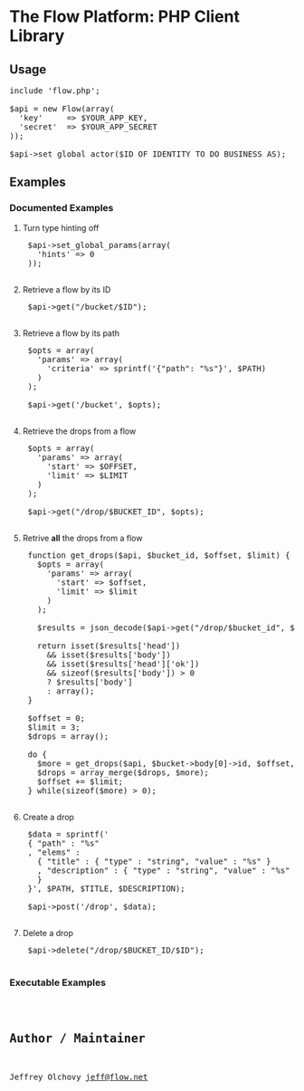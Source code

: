 The Flow Platform: PHP Client Library
========================================

Usage
-----

<pre>
include &#39;flow.php&#39;;

$api = new Flow(array(
  &#39;key&#39;     =&gt; $YOUR_APP_KEY,
  &#39;secret&#39;  =&gt; $YOUR_APP_SECRET
));

$api-&gt;set_global_actor($ID_OF_IDENTITY_TO_DO_BUSINESS_AS);
</pre>

Examples
--------

### Documented Examples

1. Turn type hinting off

    <pre>
    $api-&gt;set_global_params(array(
      &#39;hints&#39; =&gt; 0
    ));
    </pre>

2. Retrieve a flow by its ID

    <pre>
    $api-&gt;get("/bucket/$ID");
    </pre>

3. Retrieve a flow by its path

    <pre>
    $opts = array(
      &#39;params&#39; =&gt; array(
        &#39;criteria&#39; =&gt; sprintf(&#39;{"path": "%s"}&#39;, $PATH)
      )
    );

    $api-&gt;get(&#39;/bucket&#39;, $opts);
    </pre>

4. Retrieve the drops from a flow

    <pre>
    $opts = array(
      &#39;params&#39; =&gt; array(
        &#39;start&#39; =&gt; $OFFSET,
        &#39;limit&#39; =&gt; $LIMIT
      )
    );

    $api-&gt;get("/drop/$BUCKET_ID", $opts);
    </pre>

5. Retrive **all** the drops from a flow

    <pre>
    function get_drops($api, $bucket_id, $offset, $limit) {
      $opts = array(
        &#39;params&#39; =&gt; array(
          &#39;start&#39; =&gt; $offset,
          &#39;limit&#39; =&gt; $limit
        )
      );

      $results = json_decode($api-&gt;get("/drop/$bucket_id", $opts), TRUE);

      return isset($results[&#39;head&#39;])
        && isset($results[&#39;body&#39;])
        && isset($results[&#39;head&#39;][&#39;ok&#39;])
        && sizeof($results[&#39;body&#39;]) &gt; 0
        ? $results[&#39;body&#39;]
        : array();
    }

    $offset = 0;
    $limit = 3;
    $drops = array();

    do { 
      $more = get_drops($api, $bucket-&gt;body[0]-&gt;id, $offset, $limit);
      $drops = array_merge($drops, $more);
      $offset += $limit;
    } while(sizeof($more) &gt; 0);
    </pre>

6. Create a drop

    <pre>
    $data = sprintf(&#39;
    { "path" : "%s"
    , "elems" :
      { "title" : { "type" : "string", "value" : "%s" }
      , "description" : { "type" : "string", "value" : "%s" }
      }
    }&#39;, $PATH, $TITLE, $DESCRIPTION);

    $api-&gt;post(&#39;/drop&#39;, $data);
    </pre>

7. Delete a drop

    <pre>
    $api-&gt;delete("/drop/$BUCKET_ID/$ID");
    </pre>

### Executable Examples

<pre>
<?php

include &#39;flow.php&#39;;

$api = new Flow(array(
  &#39;key&#39;     =&gt; $argv[1],
  &#39;secret&#39;  =&gt; $argv[2]
));

$api-&gt;set_global_actor($argv[3]);

$api-&gt;set_global_params(array(
  &#39;hints&#39; =&gt; 0
));

$api-&gt;get("/bucket/$argv[3]"), "\n";

$opts = array(
  &#39;params&#39; =&gt; array(
    &#39;criteria&#39; =&gt; sprintf(&#39;{"path": "%s"}&#39;, "/apps/twitter/firehose")
  )
);

$bucket = json_decode($api-&gt;get(&#39;/bucket&#39;, $opts));

$opts = array(
  &#39;params&#39; =&gt; array(
    &#39;start&#39; =&gt; 0,
    &#39;limit&#39; =&gt; 9
  )
);

$drops = $api-&gt;get(&#39;/drop/&#39; . $bucket-&gt;body[0]-&gt;id, $opts);

function get_drops($api, $bucket_id, $offset, $limit) {
  $opts = array(
    &#39;params&#39; =&gt; array(
      &#39;start&#39; =&gt; $offset,
      &#39;limit&#39; =&gt; $limit
    )
  );

  $results = json_decode($api-&gt;get("/drop/$bucket_id", $opts), TRUE);

  return isset($results[&#39;head&#39;])
    && isset($results[&#39;body&#39;])
    && isset($results[&#39;head&#39;][&#39;ok&#39;])
    && sizeof($results[&#39;body&#39;]) &gt; 0
    ? $results[&#39;body&#39;]
    : array();
}

$offset = 0;
$limit = 3;
$all_drops = array();

do { 
  $more = get_drops($api, $bucket-&gt;body[0]-&gt;id, $offset, $limit);
  $all_drops = array_merge($all_drops, $more);
  $offset += $limit;
} while(sizeof($more) &gt; 0);

$data = sprintf(&#39;
{ "path" : "%s"
, "elems" :
  { "title" : { "type" : "string", "value" : "%s" }
  , "description" : { "type" : "string", "value" : "%s" }
  }
}&#39;, &#39;/system&#39;, &#39;title&#39;, &#39;description&#39;);

$drop = json_decode($api-&gt;post(&#39;/drop&#39;, $data));
$api-&gt;delete(&#39;/drop/&#39; . $drop-&gt;body-&gt;bucketId . &#39;/&#39; . $drop-&gt;body-&gt;id));
</pre>

Author / Maintainer
-------------------

Jeffrey Olchovy <jeff@flow.net>

